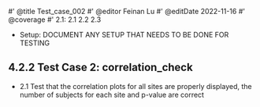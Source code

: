 #' @title Test_case_002
#' @editor Feinan Lu
#' @editDate 2022-11-16
#' @coverage
#' 2.1: 2.1 2.2 2.3


+ Setup: DOCUMENT ANY SETUP THAT NEEDS TO BE DONE FOR TESTING

## 4.2.2 Test Case 2: correlation_check
+ 2.1 Test that the correlation plots for all sites are properly displayed, the number of subjects for each site and p-value are correct
